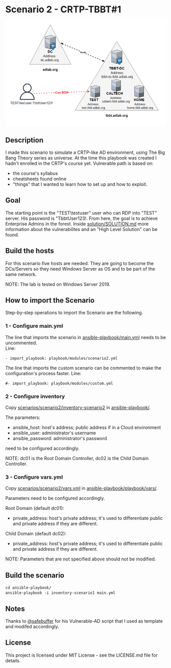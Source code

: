 # Scenario 2 - CRTP-TBBT#1

![Scenario's map.](images/Scenario2.png)

## Description
I made this scenario to simulate a CRTP-like AD environment, using The Big Bang Theory series as universe.
At the time this playbook was created I hadn't enrolled in the CRTP's course yet.
Vulnerable path is based on:
* the course's syllabus
* cheatsheets found online
* "things" that I wanted to learn how to set up and how to exploit.

## Goal
The starting point is the "TEST\testuser" user who can RDP into "TEST" server. His password is "TbbtUser123!.
From here, the goal is to achieve Enterprise Admins in the forest.
Inside [solution/SOLUTION.md](solution/SOLUTION.md) more information about the vulnerabilites and an "High Level Solution" can be found.

## Build the hosts
For this scenario five hosts are needed.
They are going to become the DCs/Servers so they need Windows Server as OS and to be part of the same network.

NOTE: The lab is tested on Windows Server 2019.

## How to import the Scenario
Step-by-step operations to import the Scenario are the following.

### 1 - Configure main.yml
The line that imports the scenario in [ansible-playbook/main.yml](../../ansible-playbook/main.yml) needs to be uncommented.<br />
Line: 
```
- import_playbook: playbook/modules/scenario2.yml
```
The line that imports the custom scenario can be commented to make the configuration's process faster.
Line:
```
#- import_playbook: playbook/modules/custom.yml
```

### 2 - Configure inventory
Copy [scenarios/scenario2/inventory-scenario2](inventory-scenario2) in [ansible-playbook/](../../ansible-playbook/).

The parameters:
* ansible_host: host's address; public address if in a Cloud environment
* ansible_user: administrator's username
* ansible_password: administrator's password<br />

need to be configured accordingly.

NOTE: dc01 is the Root Domain Controller, dc02 is the Child Domain Controller.


### 3 - Configure vars.yml
Copy [scenarios/scenario2/vars.yml](vars.yml) in [ansible-playbook/playbook/vars/](../../ansible-playbook/playbook/vars/).

Parameters need to be configured accordingly.

Root Domain (default dc01):
* private_address: host's private address; it's used to differentiate public and private address if they are different.

Child Domain (default dc02):
* private_address: host's private address; it's used to differentiate public and private address if they are different.

NOTE: Parameters that are not specified above should not be modified.


## Build the scenario
```
cd ansible-playbook/
ansible-playbook -i inventory-scenario1 main.yml
```

## Notes
Thanks to [@safebuffer](https://github.com/safebuffer) for his Vulnerable-AD script that I used as template and modifed accordingly.


## License
This project is licensed under MIT License - see the LICENSE.md file for details.

